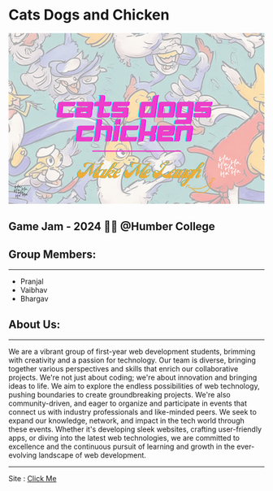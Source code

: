 # Cats Dogs and Chicken

![Poster](CatsDogsChicken.png)

## Game Jam - 2024 ✌🏻 @Humber College

## Group Members: 
---
- Pranjal
- Vaibhav
- Bhargav

## About Us:
---

We are a vibrant group of first-year web development students, brimming with creativity and a passion for technology. Our team is diverse, bringing together various perspectives and skills that enrich our collaborative projects. We're not just about coding; we're about innovation and bringing ideas to life. We aim to explore the endless possibilities of web technology, pushing boundaries to create groundbreaking projects. We're also community-driven, and eager to organize and participate in events that connect us with industry professionals and like-minded peers. We seek to expand our knowledge, network, and impact in the tech world through these events. Whether it's developing sleek websites, crafting user-friendly apps, or diving into the latest web technologies, we are committed to excellence and the continuous pursuit of learning and growth in the ever-evolving landscape of web development.

---

Site : [Click Me](https://bhargav1997.github.io/catsdogschicken.github.io/)



